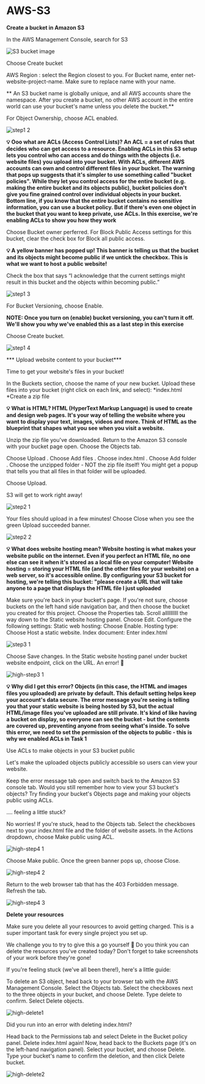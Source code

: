# AWS-S3
**Create a bucket in Amazon S3**

In the AWS Management Console, search for S3

![S3 bucket image](https://github.com/user-attachments/assets/2756562f-c2e8-4341-afeb-9cd966cdd645)


Choose Create bucket

AWS Region : select the Region closest to you.
For Bucket name, enter net-website-project-name. Make sure to replace name with your name.

** An S3 bucket name is globally unique, and all AWS accounts share the namespace. After you create a bucket, no other AWS account in the entire world can use your bucket's name unless you delete the bucket.**

For Object Ownership, choose ACL enabled.

![step1 2](https://github.com/user-attachments/assets/e5cf074c-efcc-4a56-9105-030abee990e1)

**💡 Ooo what are ACLs (Access Control Lists)?
An ACL = a set of rules that decides who can get access to a resource. Enabling ACLs in this S3 setup lets you control who can access and do things with the objects (i.e. website files) you upload into your bucket. With ACLs, different AWS accounts can own and control different files in your bucket. The warning that pops up suggests that it's simpler to use something called "bucket policies". While they let you control access for the entire bucket (e.g. making the entire bucket and its objects public), bucket policies don't give you fine grained control over individual objects in your bucket.
Bottom line, if you know that the entire bucket contains no sensitive information, you can use a bucket policy. But if there's even one object in the bucket that you want to keep private, use ACLs.
In this exercise, we're enabling ACLs to show you how they work**

Choose Bucket owner perferred.
For Block Public Access settings for this bucket, clear the check box for Block all public access.

**💡 A yellow banner has popped up! This banner is telling us that the bucket and its objects might become public if we untick the checkbox. This is what we want to host a public website!**

Check the box that says “I acknowledge that the current settings might result in this bucket and the objects within becoming public.” 

![step1 3](https://github.com/user-attachments/assets/a0d74c14-c509-4336-b9a3-70c169a64d73)

For Bucket Versioning, choose Enable.

**NOTE: Once you turn on (enable) bucket versioning, you can't turn it off. We'll show you why we've enabled this as a last step in this exercise**

Choose Create bucket.

![step1 4](https://github.com/user-attachments/assets/ec665334-28f1-4580-b7d7-3c0b8a34ef79)

*** Upload website content to your bucket*** 

Time to get your website's files in your bucket!

In the Buckets section, choose the name of your new bucket.
Upload these files into your bucket (right click on each link, and select):
                       *index.html
                       *Create a zip file

**💡 What is HTML?
HTML (HyperText Markup Language) is used to create and design web pages. It's your way of telling the website where you want to display your text, images, videos and more. Think of HTML as the blueprint that shapes what you see when you visit a website.**                  

Unzip the zip file you've downloaded.
Return to the Amazon S3 console with your bucket page open. Choose the Objects tab.

Choose Upload
.
Choose Add files
.
Choose index.html
.
Choose Add folder
.
Choose the unzipped folder - NOT the zip file itself!
You might get a popup that tells you that all files in that folder will be uploaded.

Choose Upload.

S3 will get to work right away!

![step2 1](https://github.com/user-attachments/assets/0e8a2a0b-0e2b-4df0-bbfd-35dec6f7a57d)


Your files should upload in a few minutes! Choose Close when you see the green Upload succeeded banner.      

![step2 2](https://github.com/user-attachments/assets/a1b2b802-ab1d-4c75-9e75-95b99d213546)

**💡 What does website hosting mean?
Website hosting is what makes your website public on the internet.
Even if you perfect an HTML file, no one else can see it when it's stored as a local file on your computer! Website hosting = storing your HTML file (and the other files for your website) on a web server, so it's accessible online.
By configuring your S3 bucket for hosting, we're telling this bucket: "please create a URL that will take anyone to a page that displays the HTML file I just uploaded** 


Make sure you're back in your bucket's page. If you're not sure, choose buckets on the left hand side navigation bar, and then choose the bucket you created for this project.
Choose the Properties tab.
Scroll allllllllll the way down to the Static website hosting panel.
Choose Edit.
Configure the following settings:
Static web hosting: Choose Enable.
Hosting type: Choose Host a static website.
Index document: Enter index.html

![step3 1](https://github.com/user-attachments/assets/0e164921-130e-4ab0-a7c3-4c51d7665c15)

Choose Save changes.
In the Static website hosting panel under bucket website endpoint, click on the URL.
An error! 👀

![high-step3 1](https://github.com/user-attachments/assets/cdbf7a58-c651-4c5d-85bd-f08a8e0e3b59)

**💡 Why did I get this error?
Objects (in this case, the HTML and images files you uploaded) are private by default. This default setting helps keep your account's data secure.
The error message you're seeing is telling you that your static website is being hosted by S3, but the actual HTML/image files you've uploaded are still private. It's kind of like having a bucket on display, so everyone can see the bucket - but the contents are covered up, preventing anyone from seeing what's inside.
To solve this error, we need to set the permission of the objects to public - this is why we enabled ACLs in Task 1**

Use ACLs to make objects in your S3 bucket public

Let's make the uploaded objects publicly accessible so users can view your website.

Keep the error message tab open and switch back to the Amazon S3 console tab.
Would you still remember how to view your S3 bucket's objects? Try finding your bucket's Objects page and making your objects public using ACLs.

.... feeling a little stuck?

No worries! If you're stuck, head to the Objects tab.
Select the checkboxes next to your index.html file and the folder of website assets.
In the Actions dropdown, choose Make public using ACL.

![high-step4 1](https://github.com/user-attachments/assets/b038c735-e6ee-414a-91ec-6549c9295831)

Choose Make public.
Once the green banner pops up, choose Close.

![high-step4 2](https://github.com/user-attachments/assets/f19e4b97-ab5a-4f41-9986-747d0209e4aa)

Return to the web browser tab that has the 403 Forbidden message.
Refresh the tab.

![high-step4 3](https://github.com/user-attachments/assets/dd9983c9-2f6f-4f76-a670-291aa8f3a9cb)



            

**Delete your resources**

Make sure you delete all your resources to avoid getting charged. This is a super important task for every single project you set up.

We challenge you to try to give this a go yourself 💪 Do you think you can delete the resources you've created today? Don't forget to take screenshots of your work before they're gone!

If you're feeling stuck (we've all been there!), here's a little guide:

To delete an S3 object, head back to your browser tab with the AWS Management Console.
Select the Objects tab.
Select the checkboxes next to the three objects in your bucket, and choose Delete.
Type delete to confirm.
Select Delete objects.

![high-delete1](https://github.com/user-attachments/assets/8de3f253-e0a3-4ad9-8254-02222aaf9ecf)

Did you run into an error with deleting index.html?

Head back to the Permissions tab and select Delete in the Bucket policy panel.
Delete index.html again!
Now, head back to the Buckets page (it's on the left-hand navigation panel).
Select your bucket, and choose Delete.
Type your bucket's name to confirm the deletion, and then click Delete bucket.

![high-delete2](https://github.com/user-attachments/assets/f86a6f23-d1b6-410f-a2d4-3babb75c87bf)



